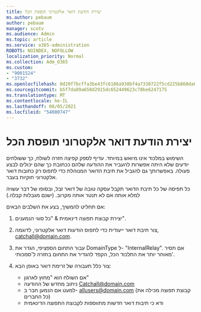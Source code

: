 ```yaml
---
title: יצירת הודעת דואר אלקטרוני תופסת הכל
ms.author: pebaum
author: pebaum
manager: scotv
ms.audience: Admin
ms.topic: article
ms.service: o365-administration
ROBOTS: NOINDEX, NOFOLLOW
localization_priority: Normal
ms.collection: Adm_O365
ms.custom:
- "9001524"
- "3732"
ms.openlocfilehash: 0d20f7bcffa3be43fc6186a938bf4a7338722f5cd225b860da6357398db26a69
ms.sourcegitcommit: b5f7da89a650d2915dc652449623c78be6247175
ms.translationtype: MT
ms.contentlocale: he-IL
ms.lasthandoff: 08/05/2021
ms.locfileid: "54080747"
---
```

# <a name="create-an-email-catch-all"></a>יצירת הודעת דואר אלקטרוני תופסת הכל

השימוש במלכוד אינו מיואש במיוחד. עדיף לספק קפיצה חזרה לשולח, כך ששולחים יודעים שלא היתה אפשרות להעביר את ההודעה שלהם ככתובת כך שהם יכולים לבצע פעולה. באפשרותך גם להגביל את תיבת הדואר המנוהלת כדי לתפוס רק כתובות דואר אלקטרוני חוקיות בעבר. 

כל תפיסה של כל תיבת הדואר תקבל עסקה טובה של דואר זבל, ובסופו של דבר עשויה למלא אותה אם לא תנטר אותה מקרוב. (ישנם מגבלות קבלה.) 

אם תחליט להמשיך, בצע את השלבים הבאים:

1. יצירת קבוצת תפוצה דינאמית & "כל סוגי הנמענים".

2. צור תיבת דואר ייעודית כדי לתפוס הודעות דואר אלקטרוני, לדוגמה, catchall@domain.com.

3. עבור התחום הספציפי, הגדר את DomainType ל- "InternalRelay". אם תסיר מאוחר יותר את התלכוד הכל, הקפד להגדיר את התחום בחזרה ל'סמכותי'.

4. צור כלל תעבורה של זרימת דואר באופן הבא:

    - אם השולח הוא "מחוץ לארגון"
    - ניתוב מחדש של ההודעה Catchall@domain.com
    - למעט אם הנמען חבר ב- allusers@domain.com (קבוצת תפוצה מכילה את כל החברים)
    - ודא כי תיבות דואר חדשות מתווספות לקבוצת התפוצה הדינאמית
